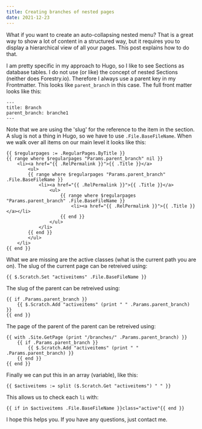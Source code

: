 ```yaml
---
title: Creating branches of nested pages
date: 2021-12-23
---
```


What if you want to create an auto-collapsing nested menu? That is a great way to show a lot of content in a structured way, but it requires you to display a hierarchical view of all your pages. This post explains how to do that.

I am pretty specific in my approach to Hugo, so I like to see Sections as database tables. I do not use (or like) the concept of nested Sections (neither does Forestry.io). Therefore I always use a parent key in my Frontmatter. This looks like `parent_branch` in this case. The full front matter looks like this:

```
---
title: Branch
parent_branch: branche1
---
```

Note that we are using the 'slug' for the reference to the item in the section. A slug is not a thing in Hugo, so we have to use `.File.BaseFileName`. When we walk over all items on our main level it looks like this:

```
{{ $regularpages := .RegularPages.ByTitle }}
{{ range where $regularpages "Params.parent_branch" nil }}
    <li><a href="{{ .RelPermalink }}">{{ .Title }}</a>
        <ul>
        {{ range where $regularpages "Params.parent_branch" .File.BaseFileName }}
            <li><a href="{{ .RelPermalink }}">{{ .Title }}</a>
                <ul>
                    {{ range where $regularpages "Params.parent_branch" .File.BaseFileName }}
                        <li><a href="{{ .RelPermalink }}">{{ .Title }}</a></li>
                    {{ end }}
                </ul>
            </li>
        {{ end }}
        </ul>
    </li>
{{ end }}
```

What we are missing are the active classes (what is the current path you are on). The slug of the current page can be retreived using:

    {{ $.Scratch.Set "activeitems" .File.BaseFileName }}

The slug of the parent can be retreived using:

```
{{ if .Params.parent_branch }}
    {{ $.Scratch.Add "activeitems" (print " " .Params.parent_branch) }}
{{ end }}
```

The page of the parent of the parent can be retreived using:

```
{{ with .Site.GetPage (print "/branches/" .Params.parent_branch) }}
    {{ if .Params.parent_branch }}
        {{ $.Scratch.Add "activeitems" (print " " .Params.parent_branch) }}
    {{ end }}
{{ end }}
```

Finally we can put this in an array (variable), like this:

    {{ $activeitems := split ($.Scratch.Get "activeitems") " " }}

This allows us to check each `li` with:

    {{ if in $activeitems .File.BaseFileName }}class="active"{{ end }}

I hope this helps you. If you have any questions, just contact me.